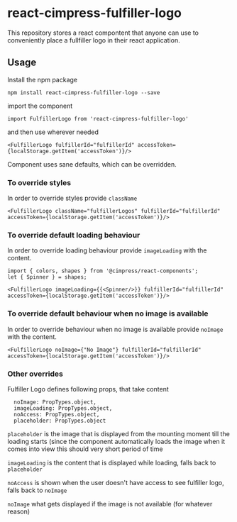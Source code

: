 # react-cimpress-fulfiller-logo

This repository stores a react compontent that anyone can use to conveniently place a fullfiller logo in their react application.

## Usage

Install the npm package

`npm install react-cimpress-fulfiller-logo --save`

import the component

`import FulfillerLogo from 'react-cimpress-fulfiller-logo'`

and then use wherever needed

`<FulfillerLogo fulfillerId="fulfillerId" accessToken={localStorage.getItem('accessToken')}/>`

Component uses sane defaults, which can be overridden.

### To override styles

In order to override styles provide `className`

    <FulfillerLogo className="fulfillerLogos" fulfillerId="fulfillerId" accessToken={localStorage.getItem('accessToken')}/>

### To override default loading behaviour

In order to override loading behaviour provide `imageLoading` with the content.

    import { colors, shapes } from '@cimpress/react-components';
    let { Spinner } = shapes;

    <FulfillerLogo imageLoading={{<Spinner/>}} fulfillerId="fulfillerId" accessToken={localStorage.getItem('accessToken')}/>

### To override default behaviour when no image is available

In order to override behaviour when no image is available provide `noImage` with the content.

    <FulfillerLogo noImage={"No Image"} fulfillerId="fulfillerId" accessToken={localStorage.getItem('accessToken')}/>

### Other overrides

Fulfiller Logo defines following props, that take content

      noImage: PropTypes.object,
      imageLoading: PropTypes.object,
      noAccess: PropTypes.object,
      placeholder: PropTypes.object

`placeholder` is the image that is displayed from the mounting moment till the loading starts (since the component automatically loads the image when it comes into view this should very short period of time

`imageLoading` is the content that is displayed while loading, falls back to `placeholder`

`noAccess` is shown when the user doesn't have access to see fulfiller logo, falls back to `noImage`

`noImage` what gets displayed if the image is not available (for whatever reason)
